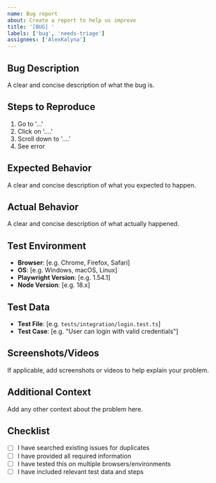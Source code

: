 ```yaml
---
name: Bug report
about: Create a report to help us improve
title: '[BUG] '
labels: ['bug', 'needs-triage']
assignees: ['AlexKalyna']
---
```


## Bug Description

A clear and concise description of what the bug is.

## Steps to Reproduce

1. Go to '...'
2. Click on '....'
3. Scroll down to '....'
4. See error

## Expected Behavior

A clear and concise description of what you expected to happen.

## Actual Behavior

A clear and concise description of what actually happened.

## Test Environment

- **Browser**: [e.g. Chrome, Firefox, Safari]
- **OS**: [e.g. Windows, macOS, Linux]
- **Playwright Version**: [e.g. 1.54.1]
- **Node Version**: [e.g. 18.x]

## Test Data

- **Test File**: [e.g. `tests/integration/login.test.ts`]
- **Test Case**: [e.g. "User can login with valid credentials"]

## Screenshots/Videos

If applicable, add screenshots or videos to help explain your problem.

## Additional Context

Add any other context about the problem here.

## Checklist

- [ ] I have searched existing issues for duplicates
- [ ] I have provided all required information
- [ ] I have tested this on multiple browsers/environments
- [ ] I have included relevant test data and steps
